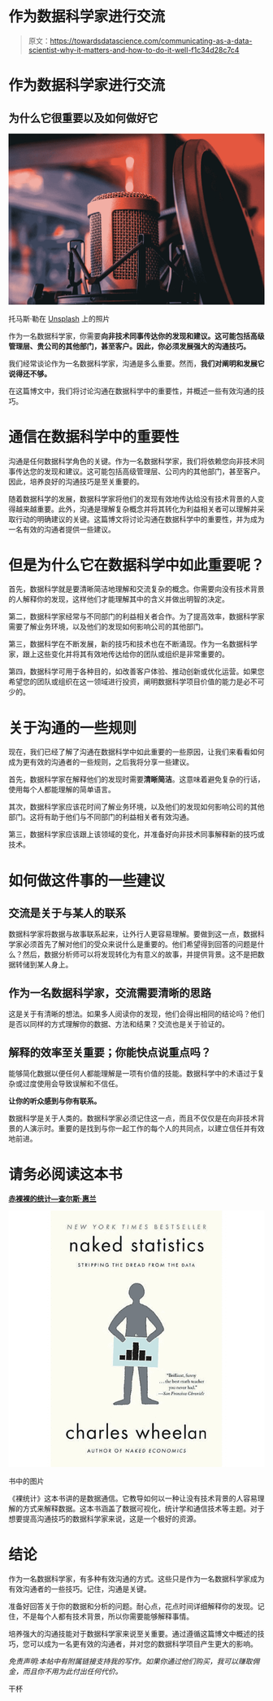 # 作为数据科学家进行交流

> 原文：<https://towardsdatascience.com/communicating-as-a-data-scientist-why-it-matters-and-how-to-do-it-well-f1c34d28c7c4>

# 作为数据科学家进行交流

## 为什么它很重要以及如何做好它

![](img/a23eba4e796bc4ada95a3d80510d0288.png)

托马斯·勒在 [Unsplash](https://unsplash.com?utm_source=medium&utm_medium=referral) 上的照片

作为一名数据科学家，你需要**向非技术同事传达你的发现和建议。**这可能包括高级管理层、贵公司的其他部门，甚至客户。因此，你**必须发展强大的沟通技巧。**

我们经常谈论作为一名数据科学家，沟通是多么重要。然而，**我们对阐明和发展它说得还不够。**

在这篇博文中，我们将讨论沟通在数据科学中的重要性，并概述一些有效沟通的技巧。

# 通信在数据科学中的重要性

沟通是任何数据科学角色的关键。作为一名数据科学家，我们将依赖您向非技术同事传达您的发现和建议。这可能包括高级管理层、公司内的其他部门，甚至客户。因此，培养良好的沟通技巧是至关重要的。

随着数据科学的发展，数据科学家将他们的发现有效地传达给没有技术背景的人变得越来越重要。此外，沟通是理解复杂概念并将其转化为利益相关者可以理解并采取行动的明确建议的关键。这篇博文将讨论沟通在数据科学中的重要性，并为成为一名有效的沟通者提供一些建议。

# 但是为什么它在数据科学中如此重要呢？

首先，数据科学就是要清晰简洁地理解和交流复杂的概念。你需要向没有技术背景的人解释你的发现，这样他们才能理解其中的含义并做出明智的决定。

第二，数据科学家经常与不同部门的利益相关者合作。为了提高效率，数据科学家需要了解业务环境，以及他们的发现如何影响公司的其他部门。

第三，数据科学在不断发展，新的技巧和技术也在不断涌现。作为一名数据科学家，跟上这些变化并将其有效地传达给你的团队或组织是非常重要的。

第四，数据科学可用于各种目的，如改善客户体验、推动创新或优化运营。如果您希望您的团队或组织在这一领域进行投资，阐明数据科学项目价值的能力是必不可少的。

# 关于沟通的一些规则

现在，我们已经了解了沟通在数据科学中如此重要的一些原因，让我们来看看如何成为更有效的沟通者的一些规则，之后我将分享一些建议。

首先，数据科学家在解释他们的发现时需要**清晰简洁**。这意味着避免复杂的行话，使用每个人都能理解的简单语言。

其次，数据科学家应该花时间了解业务环境，以及他们的发现如何影响公司的其他部门。这将有助于他们与不同部门的利益相关者有效沟通。

第三，数据科学家应该跟上该领域的变化，并准备好向非技术同事解释新的技巧或技术。

# 如何做这件事的一些建议

## 交流是关于与某人的联系

数据科学家将数据与故事联系起来，让外行人更容易理解。要做到这一点，数据科学家必须首先了解对他们的受众来说什么是重要的。他们希望得到回答的问题是什么？然后，数据分析师可以将发现转化为有意义的故事，并提供背景。这不是把数据转储到某人身上。

## 作为一名数据科学家，交流需要清晰的思路

这是关于有清晰的想法。如果多人阅读你的发现，他们会得出相同的结论吗？他们是否以同样的方式理解你的数据、方法和结果？交流也是关于验证的。

## **解释的效率至关重要；你能快点说重点吗？**

能够简化数据以便任何人都能理解是一项有价值的技能。数据科学中的术语过于复杂或过度使用会导致误解和不信任。

**让你的听众感到与你有联系。**

数据科学是关于人类的。数据科学家必须记住这一点，而且不仅仅是在向非技术背景的人演示时。重要的是找到与你一起工作的每个人的共同点，以建立信任并有效地前进。

# 请务必阅读这本书

[**赤裸裸的统计—查尔斯·惠兰**](https://www.awin1.com/cread.php?awinmid=16829&awinaffid=1007489&ued=https%3A%2F%2Fwww.bookdepository.com%2FNaked-Statistics-Charles-Wheelan%2F9780393347777%3Fref%3Dgrid-view%26qid%3D1643219943774%26sr%3D1-1)

![](img/e1d746a57759e55ddd34a707f24a31d3.png)

书中的图片

《裸统计》这本书讲的是数据通信。它教导如何以一种让没有技术背景的人容易理解的方式来解释数据。这本书涵盖了数据可视化，统计学和通信技术等主题。对于想要提高沟通技巧的数据科学家来说，这是一个极好的资源。

# 结论

作为一名数据科学家，有多种有效沟通的方式。这些只是作为一名数据科学家成为有效沟通者的一些技巧。记住，沟通是关键。

准备好回答关于你的数据和分析的问题。耐心点，花点时间详细解释你的发现。记住，不是每个人都有技术背景，所以你需要能够解释事情。

培养强大的沟通技能对于数据科学家来说至关重要。通过遵循这篇博文中概述的技巧，您可以成为一名更有效的沟通者，并对您的数据科学项目产生更大的影响。

*免责声明:本帖中有附属链接支持我的写作。如果你通过他们购买，我可以赚取佣金，而且你不用为此付出任何代价。*

干杯